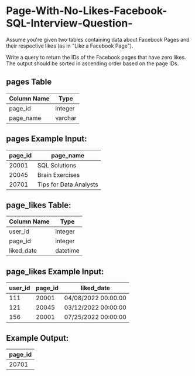 # Page-With-No-Likes-Facebook-SQL-Interview-Question-
Assume you're given two tables containing data about Facebook Pages and their respective likes (as in "Like a Facebook Page").

Write a query to return the IDs of the Facebook pages that have zero likes. The output should be sorted in ascending order based on the page IDs.
<br>
## pages Table

| Column Name | Type      |
|-------------|-----------|
| page_id     | integer   |
| page_name   | varchar   |


## pages Example Input:


| page_id | page_name          |
|---------|--------------------|
| 20001   | SQL Solutions      |
| 20045   | Brain Exercises    |
| 20701   | Tips for Data Analysts |

## page_likes Table:
| Column Name | Type     |
|-------------|----------|
| user_id     | integer  |
| page_id     | integer  |
| liked_date  | datetime |

## page_likes Example Input:
| user_id | page_id | liked_date           |
|---------|---------|----------------------|
| 111     | 20001   | 04/08/2022 00:00:00 |
| 121     | 20045   | 03/12/2022 00:00:00 |
| 156     | 20001   | 07/25/2022 00:00:00 |

## Example Output:
| page_id |
|---------|
| 20701   |


